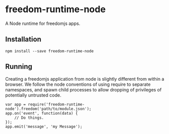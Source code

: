 freedom-runtime-node
====================

A Node runtime for freedomjs apps.

Installation
------------

    npm install --save freedom-runtime-node


Running
-------

Creating a freedomjs application from node is slightly different from within
a browser.  We follow the node conventions of using require to separate
namespaces, and spawn child processes to allow dropping of privileges of
potentially untrusted code.

    var app = require('freedom-runtime-node').freedom('path/to/module.json');
	app.on('event', function(data) {
		// Do things.
	});
	app.emit('message', 'my Message');

